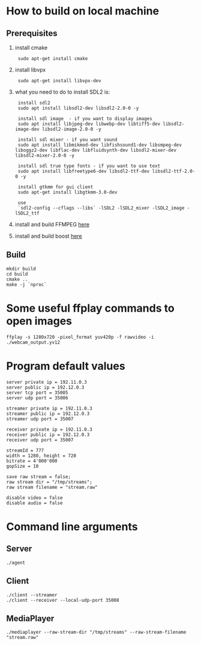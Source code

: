 # How to build on local machine
## Prerequisites

1. install cmake

        sudo apt-get install cmake

2. install libvpx

        sudo apt-get install libvpx-dev

3. what you need to do to install SDL2 is:

        install sdl2
        sudo apt install libsdl2-dev libsdl2-2.0-0 -y
        
        install sdl image  - if you want to display images
        sudo apt install libjpeg-dev libwebp-dev libtiff5-dev libsdl2-image-dev libsdl2-image-2.0-0 -y

        install sdl mixer - if you want sound
        sudo apt install libmikmod-dev libfishsound1-dev libsmpeg-dev liboggz2-dev libflac-dev libfluidsynth-dev libsdl2-mixer-dev libsdl2-mixer-2.0-0 -y

        install sdl true type fonts - if you want to use text
        sudo apt install libfreetype6-dev libsdl2-ttf-dev libsdl2-ttf-2.0-0 -y

        install gtkmm for gui client
        sudo apt-get install libgtkmm-3.0-dev

        use
        `sdl2-config --cflags --libs` -lSDL2 -lSDL2_mixer -lSDL2_image -lSDL2_ttf    

4. install and build FFMPEG [here](https://trac.ffmpeg.org/wiki/CompilationGuide/Ubuntu) 

5. install and build boost [here](https://www.boost.org/doc/libs/1_75_0/more/getting_started/unix-variants.html)

## Build

    mkdir build
    cd build
    cmake ..
    make -j `nproc`

# Some useful ffplay commands to open images

    ffplay -s 1280x720 -pixel_format yuv420p -f rawvideo -i ./webcam_output.yv12

# Program default values

    server private ip = 192.11.0.3
    server public ip = 192.12.0.3
    server tcp port = 35005
    server udp port = 35006

    streamer private ip = 192.11.0.3
    streamer public ip = 192.12.0.3
    streamer udp port = 35007

    receiver private ip = 192.11.0.3
    receiver public ip = 192.12.0.3
    receiver udp port = 35007

    streamId = 777
    width = 1280, height = 720
    bitrate = 4'000'000
    gopSize = 10

    save raw stream = false;
    raw stream dir = "/tmp/streams";
    raw stream filename = "stream.raw"

    disable video = false
    disable audio = false

# Command line arguments
## Server

    ./agent 

## Client

    ./client --streamer
    ./client --receiver --local-udp-port 35008

## MediaPlayer

    ./mediaplayer --raw-stream-dir "/tmp/streams" --raw-stream-filename "stream.raw"

